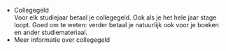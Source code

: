 * Collegegeld  
Voor elk studiejaar betaal je collegegeld. Ook als je het hele jaar stage
loopt. Goed om te weten: verder betaal je natuurlijk ook voor je boeken en
ander studiemateriaal.  
* Meer informatie over collegegeld